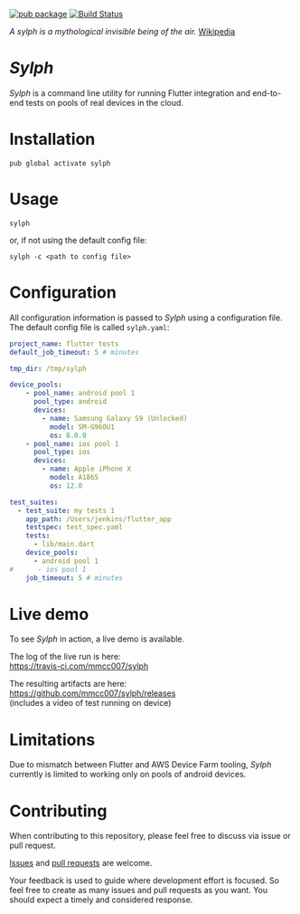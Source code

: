 [![pub package](https://img.shields.io/pub/v/sylph.svg)](https://pub.dartlang.org/packages/sylph) 
[![Build Status](https://travis-ci.com/mmcc007/sylph.svg?branch=master)](https://travis-ci.com/mmcc007/sylph)

_A sylph is a mythological invisible being of the air._
[Wikipedia](https://en.wikipedia.org/wiki/Sylph)
# _Sylph_
_Sylph_ is a command line utility for running Flutter integration and end-to-end tests on pools of real devices in the cloud.

# Installation
```
pub global activate sylph
```

# Usage
```
sylph
```
or, if not using the default config file:
```
sylph -c <path to config file>
```

# Configuration
All configuration information is passed to _Sylph_ using a configuration file. The default config file is called `sylph.yaml`:
```yaml
project_name: flutter tests
default_job_timeout: 5 # minutes

tmp_dir: /tmp/sylph

device_pools:
    - pool_name: android pool 1
      pool_type: android
      devices:
        - name: Samsung Galaxy S9 (Unlocked)
          model: SM-G960U1
          os: 8.0.0
    - pool_name: ios pool 1
      pool_type: ios
      devices:
        - name: Apple iPhone X
          model: A1865
          os: 12.0

test_suites:
  - test_suite: my tests 1
    app_path: /Users/jenkins/flutter_app
    testspec: test_spec.yaml
    tests:
      - lib/main.dart
    device_pools:
      - android pool 1
#      - ios pool 1
    job_timeout: 5 # minutes
```
# Live demo
To see _Sylph_ in action, a live demo is available.  

The log of the live run is here:  
https://travis-ci.com/mmcc007/sylph

The resulting artifacts are here:  
https://github.com/mmcc007/sylph/releases  
(includes a video of test running on device)

# Limitations
Due to mismatch between Flutter and AWS Device Farm tooling, _Sylph_ currently is limited to working only on pools of android devices.

# Contributing
When contributing to this repository, please feel free to discuss via issue or pull request.

[Issues](https://github.com/mmcc007/screenshots/issues) and [pull requests](https://github.com/mmcc007/screenshots/pulls) are welcome.

Your feedback is used to guide where development effort is focused. So feel free to create as many issues and pull requests as you want. You should expect a timely and considered response.